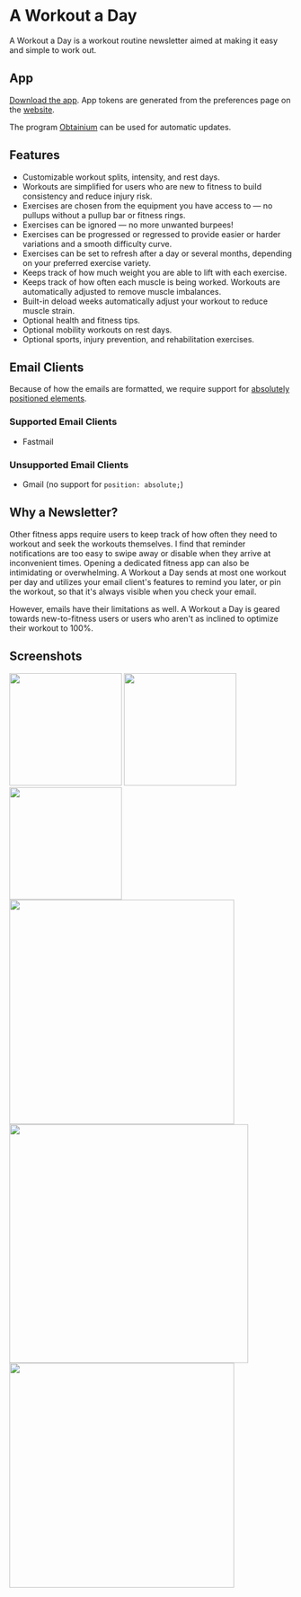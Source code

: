 # A Workout a Day

A Workout a Day is a workout routine newsletter aimed at making it easy and simple to work out.

## App

[Download the app](https://github.com/gscanlon21/a-workout-a-day/releases). App tokens are generated from the preferences page on the [website](https://aworkoutaday.com). 

The program [Obtainium](https://github.com/ImranR98/Obtainium) can be used for automatic updates. 

## Features

- Customizable workout splits, intensity, and rest days.
- Workouts are simplified for users who are new to fitness to build consistency and reduce injury risk.
- Exercises are chosen from the equipment you have access to — no pullups without a pullup bar or fitness rings.
- Exercises can be ignored — no more unwanted burpees!
- Exercises can be progressed or regressed to provide easier or harder variations and a smooth difficulty curve.
- Exercises can be set to refresh after a day or several months, depending on your preferred exercise variety.
- Keeps track of how much weight you are able to lift with each exercise.
- Keeps track of how often each muscle is being worked. Workouts are automatically adjusted to remove muscle imbalances.
- Built-in deload weeks automatically adjust your workout to reduce muscle strain.
- Optional health and fitness tips.
- Optional mobility workouts on rest days.
- Optional sports, injury prevention, and rehabilitation exercises.


## Email Clients

Because of how the emails are formatted, we require support for [absolutely positioned elements](https://www.caniemail.com/search/?s=absolute).

### Supported Email Clients

- Fastmail

### Unsupported Email Clients

- Gmail (no support for `position: absolute;`)


## Why a Newsletter?

Other fitness apps require users to keep track of how often they need to workout and seek the workouts themselves. I find that reminder notifications are too easy to swipe away or disable when they arrive at inconvenient times. Opening a dedicated fitness app can also be intimidating or overwhelming. A Workout a Day sends at most one workout per day and utilizes your email client's features to remind you later, or pin the workout, so that it's always visible when you check your email.

However, emails have their limitations as well. A Workout a Day is geared towards new-to-fitness users or users who aren't as inclined to optimize their workout to 100%.

## Screenshots

<img src="https://github.com/gscanlon21/a-workout-a-day/assets/9373942/0ba8124f-cdef-42fb-b033-48e454ca34bf" width="200" />
<img src="https://github.com/gscanlon21/a-workout-a-day/assets/9373942/3cb45d98-5889-4674-bcc1-ce8f3fe57e55" width="200" />
<img src="https://github.com/gscanlon21/a-workout-a-day/assets/9373942/c247efaa-e86c-4bd0-9eb9-959a701abcbe" width="200" />
<br>
<img src="https://github.com/gscanlon21/a-workout-a-day/assets/9373942/a9ca1410-6aa1-461e-8a12-e54af6e9efbb" width="400" />
<img src="https://github.com/gscanlon21/a-workout-a-day/assets/9373942/d70beb97-c6ce-446d-af16-0a9d665b1433" width="425" />
<br>
<img src="https://github.com/gscanlon21/a-workout-a-day/assets/9373942/ce932b72-91f1-481b-af3d-8704e373ac6e" width="400" />
